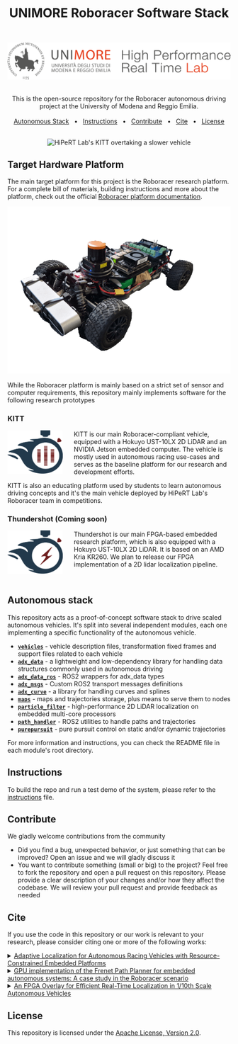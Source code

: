 <div align="center">

# UNIMORE Roboracer Software Stack

</div>

<br/>

![HiPeRT Lab.](img/unimore-hipert-logo.png "HiPeRT Lab - UNIMORE")
<br/>
<br/>
<div align="center">

This is the open-source repository for the Roboracer autonomous driving project at the University of Modena and Reggio Emilia.
<br/>
<br/>
[Autonomous Stack](#autonomous-stack) <span>&nbsp;&nbsp;•&nbsp;&nbsp;</span>
[Instructions](#instructions) <span>&nbsp;&nbsp;•&nbsp;&nbsp;</span>
[Contribute](#contribute) <span>&nbsp;&nbsp;•&nbsp;&nbsp;</span>
[Cite](#cite) <span>&nbsp;&nbsp;•&nbsp;&nbsp;</span>
[License](#license)
<br/>
<br/>

![HiPeRT Lab's KITT overtaking a slower vehicle](img/kitt_overtake.gif "HiPeRT Lab's KITT overtaking a slower vehicle")

</div>

## Target Hardware Platform
The main target platform for this project is the Roboracer research platform. For a complete bill of materials, building instructions and more about the platform, check out the official [Roboracer platform documentation](https://f1tenth.readthedocs.io/en/foxy_test/index.html).

<div align=center>

![Roboracer reference platform](img/kitt_cutout.png "Roboracer reference platform")

</div>

While the Roboracer platform is mainly based on a strict set of sensor and computer requirements, this repository mainly implements software for the following research prototypes

### KITT

<img style="margin-right: 25px; float: left; width: 125px;" src="img/kitt.png"/>

KITT is our main Roboracer-compliant vehicle, equipped with a Hokuyo UST-10LX 2D LiDAR and an NVIDIA Jetson embedded computer. The vehicle is mostly used in autonomous racing use-cases and serves as the baseline platform for our research and development efforts.

KITT is also an educating platform used by students to learn autonomous driving concepts and it's the main vehicle deployed by HiPeRT Lab's Roboracer team in competitions.

### Thundershot (Coming soon)
<img style="margin-right: 25px; float: left; width: 125px;" src="img/thundershot.png"/>

Thundershot is our main FPGA-based embedded research platform, which is also equipped with a Hokuyo UST-10LX 2D LiDAR. It is based on an AMD Kria KR260. We plan to release our FPGA implementation of a 2D lidar localization pipeline.

<br/>

## Autonomous stack
This repository acts as a proof-of-concept software stack to drive scaled autonomous vehicles. It's split into several independent modules, each one implementing a specific functionality of the autonomous vehicle.

* [**`vehicles`**](src/vehicles) - vehicle description files, transformation fixed frames and support files related to each vehicle
* [**`adx_data`**](src/adx_data/README.md) - a lightweight and low-dependency library for handling data structures commonly used in autonomous driving
* [**`adx_data_ros`**](src/adx_data_ros/README.md) - ROS2 wrappers for adx_data types
* [**`adx_msgs`**](src/adx_msgs/README.md) - Custom ROS2 transport messages definitions
* [**`adx_curve`**](src/adx_curve/README.md) - a library for handling curves and splines
* [**`maps`**](src/maps/README.md) - maps and trajectories storage, plus means to serve them to nodes
* [**`particle_filter`**](src/particle_filter/README.md) - high-performance 2D LiDAR localization on embedded multi-core processors
* [**`path_handler`**](src/path_handler/README.md) - ROS2 utilities to handle paths and trajectories
* [**`purepursuit`**](src/purepursuit/README.md) - pure pursuit control on static and/or dynamic trajectories

For more information and instructions, you can check the README file in each module's root directory.

## Instructions
To build the repo and run a test demo of the system, please refer to the [instructions](./INSTRUCTIONS.md) file.

## Contribute
We gladly welcome contributions from the community
- Did you find a bug, unexpected behavior, or just something that can be improved? Open an issue and we will gladly discuss it
- You want to contribute something (small or big) to the project? Feel free to fork the repository and open a pull request on this repository. Please provide a clear description of your changes and/or how they affect the codebase. We will review your pull request and provide feedback as needed

## Cite
If you use the code in this repository or our work is relevant to your research, please consider citing one or more of the following works:

<details>
<summary><a href="https://doi.org/10.23919/DATE58400.2024.10546748">Adaptive Localization for Autonomous Racing Vehicles with Resource-Constrained Embedded Platforms</a></summary>

```bibtex
@inproceedings{10546748,
  author={Gavioli, Federico and Brilli, Gianluca and Burgio, Paolo and Bertozzi, Davide},
  booktitle={2024 Design, Automation & Test in Europe Conference & Exhibition (DATE)},
  title={Adaptive Localization for Autonomous Racing Vehicles with Resource-Constrained Embedded Platforms},
  year={2024},
  doi={10.23919/DATE58400.2024.10546748}}
```
</details>

<details>
<summary><a href="https://doi.org/10.1016/j.sysarc.2024.103239">GPU implementation of the Frenet Path Planner for embedded autonomous systems: A case study in the Roboracer scenario</a></summary>

```bibtex
@article{MUZZINI2024103239,
title = {GPU implementation of the Frenet Path Planner for embedded autonomous systems: A case study in the F1tenth scenario},
journal = {Journal of Systems Architecture},
volume = {154},
pages = {103239},
year = {2024},
issn = {1383-7621},
doi = {https://doi.org/10.1016/j.sysarc.2024.103239},
author = {Filippo Muzzini and Nicola Capodieci and Federico Ramanzin and Paolo Burgio},
}
```
</details>

<details>
<summary><a href="https://doi.org/10.23919/DATE54114.2022.9774517">An FPGA Overlay for Efficient Real-Time Localization in 1/10th Scale Autonomous Vehicles</a></summary>

```bibtex
@INPROCEEDINGS{9774517,
  author={Bernardi, Andrea and Brilli, Gianluca and Capotondi, Alessandro and Marongiu, Andrea and Burgio, Paolo},
  booktitle={2022 Design, Automation & Test in Europe Conference & Exhibition (DATE)},
  title={An FPGA Overlay for Efficient Real-Time Localization in 1/10th Scale Autonomous Vehicles},
  year={2022},
  doi={10.23919/DATE54114.2022.9774517}}
```
</details>

## License
This repository is licensed under the [Apache License, Version 2.0](LICENSE.txt).